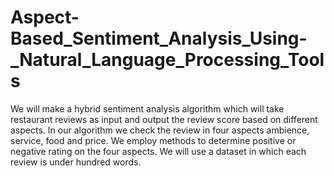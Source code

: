 # Aspect-Based_Sentiment_Analysis_Using-_Natural_Language_Processing_Tools
We will make a hybrid sentiment analysis algorithm which will take restaurant reviews as input and output the review score based on different aspects. In our algorithm we check the review in four aspects ambience, service, food and price. We employ methods to determine positive or negative rating on the four aspects. We will use a dataset in which each review is under hundred words.
